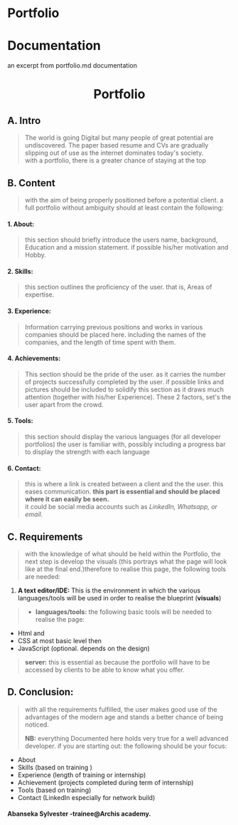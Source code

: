 # Portfolio
# Documentation
an excerpt from portfolio.md documentation

# <center>Portfolio</center> 
> 
## A. Intro
>The world is going Digital but many people of great potential are undiscovered. The paper based resume and CVs are gradually slipping out of use as the internet dominates today's society.  
with a portfolio, there is a greater chance of staying at the top  
>
## B. Content  
>with the aim of being properly positioned before a potential client. a full portfolio without ambiguity should at least contain the following:
>
#### 1. About:
>this section should briefly introduce the users name, background, Education and a mission statement. if possible his/her motivation and Hobby.
>
#### 2. Skills: 
>this section outlines the proficiency of the user. that is, Areas of expertise.
>  
#### 3. Experience:
>Information carrying previous positions and works in various companies should be placed here. including the names of the companies, and the length of time spent with them.
>
#### 4. Achievements:
>This section should be the pride of the user. as it carries the number of projects successfully completed by the user. if possible links and pictures should be included to solidify this section as it draws much attention (together with his/her Experience). These 2 factors, set's the user apart from the crowd.
> 
#### 5. Tools:
>this section should display the various languages (for all developer portfolios) the user is familiar with, possibly including a progress bar to display the strength with each language
>  
#### 6. Contact:
>this is where a link is created between a client and the the user. this eases communication. **this part is essential and should be placed where it can easily be seen.**  
>it could be social media accounts such as _LinkedIn, Whatsapp, or email._
>
## C. Requirements
>with the knowledge of what should be held within the Portfolio, the next step is develop the visuals (this portrays what the page will look like at the final end.)therefore to realise this page, the following tools are needed:  
>  
1. __A text editor/IDE:__ This is the environment in which the various languages/tools will be used in order to realise the blueprint (**visuals**)  
> *  __languages/tools:__ the following basic tools will be needed to realise the page:      
>  
  * Html and
  * CSS at most basic level then   
  * JavaScript (optional. depends on the design)  
    
> __server:__ this is essential as because the portfolio will have to be accessed by clients to be able to know what you offer. 
>
## D. Conclusion:
>with all the requirements fulfilled, the user makes good use of the advantages of the modern age and stands a better chance of being noticed.
>
>__NB:__ everything Documented here  holds very true for a well advanced developer. if you are starting out: the following should be your focus:  
>
* About  
* Skills (based on training )
* Experience (length of training or internship)  
* Achievement (projects completed during term of internship)  
* Tools (based on training)  
* Contact (LinkedIn especially for network build)  
>
#### Abanseka Sylvester -trainee@Archis academy.
